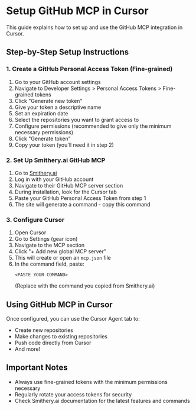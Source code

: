 # Setup GitHub MCP in Cursor

This guide explains how to set up and use the GitHub MCP integration in Cursor.

## Step-by-Step Setup Instructions

### 1. Create a GitHub Personal Access Token (Fine-grained)

1. Go to your GitHub account settings
2. Navigate to Developer Settings > Personal Access Tokens > Fine-grained tokens
3. Click "Generate new token"
4. Give your token a descriptive name
5. Set an expiration date
6. Select the repositories you want to grant access to
7. Configure permissions (recommended to give only the minimum necessary permissions)
8. Click "Generate token"
9. Copy your token (you'll need it in step 2)

### 2. Set Up Smithery.ai GitHub MCP

1. Go to [Smithery.ai](https://smithery.ai)
2. Log in with your GitHub account
3. Navigate to their GitHub MCP server section
4. During installation, look for the Cursor tab
5. Paste your GitHub Personal Access Token from step 1
6. The site will generate a command - copy this command

### 3. Configure Cursor

1. Open Cursor
2. Go to Settings (gear icon)
3. Navigate to the MCP section
4. Click "+ Add new global MCP server"
5. This will create or open an `mcp.json` file
6. In the command field, paste:
   ```
   <PASTE YOUR COMMAND>
   ```
   (Replace with the command you copied from Smithery.ai)

## Using GitHub MCP in Cursor

Once configured, you can use the Cursor Agent tab to:
- Create new repositories
- Make changes to existing repositories
- Push code directly from Cursor
- And more!

## Important Notes

- Always use fine-grained tokens with the minimum permissions necessary
- Regularly rotate your access tokens for security
- Check Smithery.ai documentation for the latest features and commands
